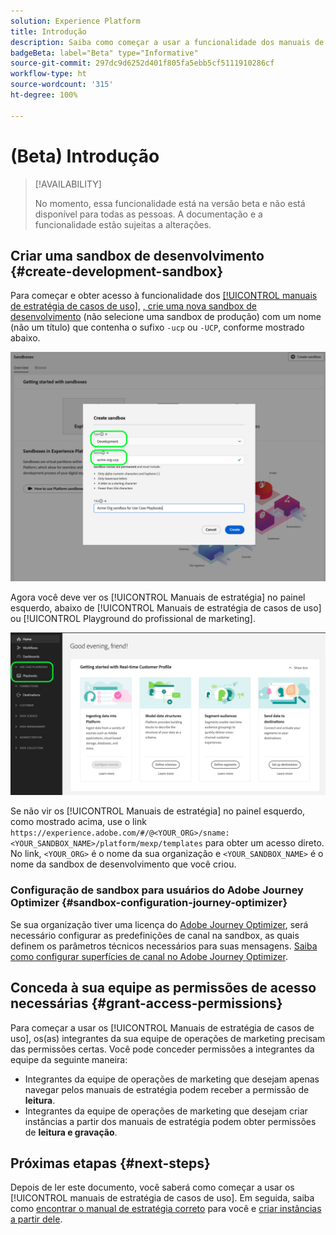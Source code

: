 ```yaml
---
solution: Experience Platform
title: Introdução
description: Saiba como começar a usar a funcionalidade dos manuais de estratégia de casos de uso.
badgeBeta: label="Beta" type="Informative"
source-git-commit: 297dc9d6252d401f805fa5ebb5cf5111910286cf
workflow-type: ht
source-wordcount: '315'
ht-degree: 100%

---
```



# (Beta) Introdução

>[!AVAILABILITY]
>
>No momento, essa funcionalidade está na versão beta e não está disponível para todas as pessoas. A documentação e a funcionalidade estão sujeitas a alterações.

## Criar uma sandbox de desenvolvimento {#create-development-sandbox}

Para começar e obter acesso à funcionalidade dos [[!UICONTROL manuais de estratégia de casos de uso]](/help/use-case-playbooks/playbooks/overview.md), [, crie uma nova sandbox de desenvolvimento](/help/sandboxes/ui/user-guide.md#create) (não selecione uma sandbox de produção) com um nome (não um título) que contenha o sufixo `-ucp` ou `-UCP`, conforme mostrado abaixo.

![Criar uma sandbox de desenvolvimento para manuais de estratégia de casos de uso](/help/use-case-playbooks/assets/playbooks/get-started/create-sandbox-ucp.png)

Agora você deve ver os [!UICONTROL Manuais de estratégia] no painel esquerdo, abaixo de [!UICONTROL Manuais de estratégia de casos de uso] ou [!UICONTROL Playground do profissional de marketing].

![Manuais de estratégia de casos de uso na interface após a criação da sandbox.](/help/use-case-playbooks/assets/playbooks/get-started/ucp-sandbox-in-ui.png)

Se não vir os [!UICONTROL Manuais de estratégia] no painel esquerdo, como mostrado acima, use o link `https://experience.adobe.com/#/@<YOUR_ORG>/sname:<YOUR_SANDBOX_NAME>/platform/mexp/templates` para obter um acesso direto. No link, `<YOUR_ORG>` é o nome da sua organização e `<YOUR_SANDBOX_NAME>` é o nome da sandbox de desenvolvimento que você criou.

### Configuração de sandbox para usuários do Adobe Journey Optimizer {#sandbox-configuration-journey-optimizer}

Se sua organização tiver uma licença do [Adobe Journey Optimizer](https://experienceleague.adobe.com/docs/journey-optimizer/using/ajo-home.html?lang=pt-BR), será necessário configurar as predefinições de canal na sandbox, as quais definem os parâmetros técnicos necessários para suas mensagens. [Saiba como configurar superfícies de canal no Adobe Journey Optimizer](https://experienceleague.adobe.com/docs/journey-optimizer/using/configuration/channel-surfaces.html?lang=pt-BR).

## Conceda à sua equipe as permissões de acesso necessárias {#grant-access-permissions}

Para começar a usar os [!UICONTROL Manuais de estratégia de casos de uso], os(as) integrantes da sua equipe de operações de marketing precisam das permissões certas. Você pode conceder permissões a integrantes da equipe da seguinte maneira:

* Integrantes da equipe de operações de marketing que desejam apenas navegar pelos manuais de estratégia podem receber a permissão de **leitura**.
* Integrantes da equipe de operações de marketing que desejam criar instâncias a partir dos manuais de estratégia podem obter permissões de **leitura e gravação**.

## Próximas etapas {#next-steps}

Depois de ler este documento, você saberá como começar a usar os [!UICONTROL manuais de estratégia de casos de uso]. Em seguida, saiba como [encontrar o manual de estratégia correto](/help/use-case-playbooks/playbooks/discover.md) para você e [criar instâncias a partir dele](/help/use-case-playbooks/playbooks/create-share-reuse.md).
